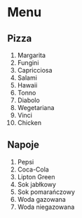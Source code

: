 # Menu

## Pizza
1. Margarita
2. Fungini 
3. Capricciosa
4. Salami
5. Hawaii
6. Tonno
7. Diabolo
8. Wegetariana
9. Vinci
10. Chicken

## Napoje

1. Pepsi
2. Coca-Cola
3. Lipton Green
4. Sok jabłkowy
5. Sok pomarańczowy
6. Woda gazowana
7. Woda niegazowana
